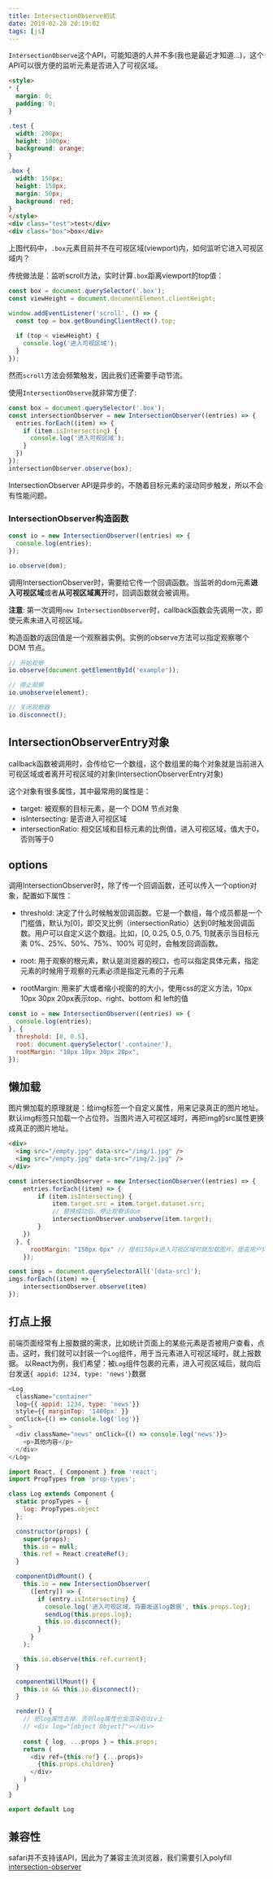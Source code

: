```yaml
---
title: IntersectionObserve初试
date: 2019-02-28 20:19:02
tags: [js]
---
```

`IntersectionObserve`这个API，可能知道的人并不多(我也是最近才知道...)，这个API可以很方便的监听元素是否进入了可视区域。

```html
<style>
* {
  margin: 0;
  padding: 0;
}

.test {
  width: 200px;
  height: 1000px;
  background: orange;
}

.box {
  width: 150px;
  height: 150px;
  margin: 50px;
  background: red;
}
</style>
<div class="test">test</div>
<div class="box">box</div>
```
上图代码中，`.box`元素目前并不在可视区域(viewport)内，如何监听它进入可视区域内？

传统做法是：监听scroll方法，实时计算`.box`距离viewport的top值：
```javascript
const box = document.querySelector('.box');
const viewHeight = document.documentElement.clientHeight;

window.addEventListener('scroll', () => {
  const top = box.getBoundingClientRect().top;
  
  if (top < viewHeight) {
    console.log('进入可视区域');
  }
});
```
然而`scroll`方法会频繁触发，因此我们还需要手动节流。

<!-- more -->

使用`IntersectionObserve`就非常方便了:
```javascript
const box = document.querySelector('.box');
const intersectionObserver = new IntersectionObserver((entries) => {
  entries.forEach((item) => {
    if (item.isIntersecting) {
      console.log('进入可视区域');
    }
  })
});
intersectionObserver.observe(box);
```
IntersectionObserver API是异步的，不随着目标元素的滚动同步触发，所以不会有性能问题。

### IntersectionObserver构造函数
```javascript
const io = new IntersectionObserver((entries) => {
  console.log(entries);
});

io.observe(dom);
```
调用IntersectionObserver时，需要给它传一个回调函数。当监听的dom元素**进入可视区域**或者**从可视区域离开**时，回调函数就会被调用。

**注意**: 第一次调用`new IntersectionObserver`时，callback函数会先调用一次，即使元素未进入可视区域。

构造函数的返回值是一个观察器实例。实例的observe方法可以指定观察哪个 DOM 节点。
```javascript
// 开始观察
io.observe(document.getElementById('example'));

// 停止观察
io.unobserve(element);

// 关闭观察器
io.disconnect();
```

## IntersectionObserverEntry对象
callback函数被调用时，会传给它一个数组，这个数组里的每个对象就是当前进入可视区域或者离开可视区域的对象(IntersectionObserverEntry对象)

这个对象有很多属性，其中最常用的属性是：
* target: 被观察的目标元素，是一个 DOM 节点对象
* isIntersecting: 是否进入可视区域
* intersectionRatio: 相交区域和目标元素的比例值，进入可视区域，值大于0，否则等于0

## options
调用IntersectionObserver时，除了传一个回调函数，还可以传入一个option对象，配置如下属性：

* threshold: 决定了什么时候触发回调函数。它是一个数组，每个成员都是一个门槛值，默认为[0]，即交叉比例（intersectionRatio）达到0时触发回调函数。用户可以自定义这个数组。比如，[0, 0.25, 0.5, 0.75, 1]就表示当目标元素 0%、25%、50%、75%、100% 可见时，会触发回调函数。

* root: 用于观察的根元素，默认是浏览器的视口，也可以指定具体元素，指定元素的时候用于观察的元素必须是指定元素的子元素

* rootMargin: 用来扩大或者缩小视窗的的大小，使用css的定义方法，10px 10px 30px 20px表示top、right、bottom 和 left的值

```javascript
const io = new IntersectionObserver((entries) => {
  console.log(entries);
}, {
  threshold: [0, 0.5],
  root: document.querySelector('.container'),
  rootMargin: "10px 10px 30px 20px",
});
```

## 懒加载
图片懒加载的原理就是：给img标签一个自定义属性，用来记录真正的图片地址。默认img标签只加载一个占位符。当图片进入可视区域时，再把img的src属性更换成真正的图片地址。
```html
<div>
  <img src="/empty.jpg" data-src="/img/1.jpg" />
  <img src="/empty.jpg" data-src="/img/2.jpg" />
</div>
```
```javascript
const intersectionObserver = new IntersectionObserver((entries) => {
    entries.forEach((item) => {
        if (item.isIntersecting) {
            item.target.src = item.target.dataset.src;
            // 替换成功后，停止观察该dom
            intersectionObserver.unobserve(item.target);
        }
    })
  }, {
      rootMargin: "150px 0px" // 提前150px进入可视区域时就加载图片，提高用户体验
    });

const imgs = document.querySelectorAll('[data-src]');
imgs.forEach((item) => {
    intersectionObserver.observe(item)
});
```

## 打点上报
前端页面经常有上报数据的需求，比如统计页面上的某些元素是否被用户查看，点击。这时，我们就可以封装一个`Log`组件，用于当元素进入可视区域时，就上报数据。
以React为例，我们希望：被`Log`组件包裹的元素，进入可视区域后，就向后台发送`{ appid: 1234, type: 'news'}`数据
```javascript
<Log
  className="container"
  log={{ appid: 1234, type: 'news'}}
  style={{ marginTop: '1400px' }}
  onClick={() => console.log('log')}
>
  <div className="news" onClick={() => console.log('news')}>
    <p>其他内容</p>
  </div>
</Log>
```

```javascript
import React, { Component } from 'react';
import PropTypes from 'prop-types';

class Log extends Component {
  static propTypes = {
    log: PropTypes.object
  };

  constructor(props) {
    super(props);
    this.io = null;
    this.ref = React.createRef();
  }

  componentDidMount() {
    this.io = new IntersectionObserver(
      ([entry]) => {
        if (entry.isIntersecting) {
          console.log('进入可视区域，将要发送log数据', this.props.log);
          sendLog(this.props.log);
          this.io.disconnect();
        }
      }
    );

    this.io.observe(this.ref.current);
  }

  componentWillMount() {
    this.io && this.io.disconnect();
  }

  render() {
    // 把log属性去掉，否则log属性也会渲染在div上 
    // <div log="[object Object]"></div>
    
    const { log, ...props } = this.props;
    return (
      <div ref={this.ref} {...props}>
        {this.props.children}
      </div>
    )
  }
}

export default Log
```

## 兼容性
safari并不支持该API，因此为了兼容主流浏览器，我们需要引入polyfill
[intersection-observer](https://www.npmjs.com/package/intersection-observer)
